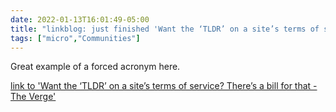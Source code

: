 ```yaml
---
date: 2022-01-13T16:01:49-05:00
title: "linkblog: just finished 'Want the ‘TLDR’ on a site’s terms of service? There’s a bill for that - The Verge'"
tags: ["micro","Communities"]
---
```

Great example of a forced acronym here.
 
[link to 'Want the ‘TLDR’ on a site’s terms of service? There’s a bill for that - The Verge'](https://www.theverge.com/2022/1/13/22882110/tldr-act-lori-trahan-lujan-cassidy-facebook-twitter-terms-of-service-agreement)
